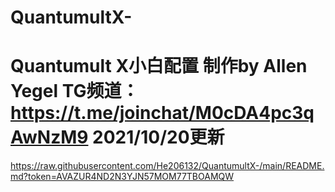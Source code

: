 # QuantumultX-
# Quantumult X小白配置 制作by Allen Yegel TG频道：https://t.me/joinchat/M0cDA4pc3qAwNzM9 2021/10/20更新
https://raw.githubusercontent.com/He206132/QuantumultX-/main/README.md?token=AVAZUR4ND2N3YJN57MOM77TBOAMQW
